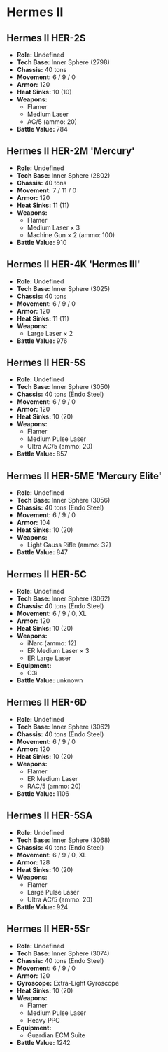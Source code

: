 # Hermes II
## Hermes II HER-2S
- **Role:** Undefined
- **Tech Base:** Inner Sphere (2798)
- **Chassis:** 40 tons
- **Movement:** 6 / 9 / 0
- **Armor:** 120
- **Heat Sinks:** 10 (10)
- **Weapons:**
  - Flamer
  - Medium Laser
  - AC/5 (ammo: 20)
- **Battle Value:** 784

## Hermes II HER-2M 'Mercury'
- **Role:** Undefined
- **Tech Base:** Inner Sphere (2802)
- **Chassis:** 40 tons
- **Movement:** 7 / 11 / 0
- **Armor:** 120
- **Heat Sinks:** 11 (11)
- **Weapons:**
  - Flamer
  - Medium Laser × 3
  - Machine Gun × 2 (ammo: 100)
- **Battle Value:** 910

## Hermes II HER-4K 'Hermes III'
- **Role:** Undefined
- **Tech Base:** Inner Sphere (3025)
- **Chassis:** 40 tons
- **Movement:** 6 / 9 / 0
- **Armor:** 120
- **Heat Sinks:** 11 (11)
- **Weapons:**
  - Large Laser × 2
- **Battle Value:** 976

## Hermes II HER-5S
- **Role:** Undefined
- **Tech Base:** Inner Sphere (3050)
- **Chassis:** 40 tons (Endo Steel)
- **Movement:** 6 / 9 / 0
- **Armor:** 120
- **Heat Sinks:** 10 (20)
- **Weapons:**
  - Flamer
  - Medium Pulse Laser
  - Ultra AC/5 (ammo: 20)
- **Battle Value:** 857

## Hermes II HER-5ME 'Mercury Elite'
- **Role:** Undefined
- **Tech Base:** Inner Sphere (3056)
- **Chassis:** 40 tons (Endo Steel)
- **Movement:** 6 / 9 / 0
- **Armor:** 104
- **Heat Sinks:** 10 (20)
- **Weapons:**
  - Light Gauss Rifle (ammo: 32)
- **Battle Value:** 847

## Hermes II HER-5C
- **Role:** Undefined
- **Tech Base:** Inner Sphere (3062)
- **Chassis:** 40 tons (Endo Steel)
- **Movement:** 6 / 9 / 0, XL
- **Armor:** 120
- **Heat Sinks:** 10 (20)
- **Weapons:**
  - iNarc (ammo: 12)
  - ER Medium Laser × 3
  - ER Large Laser
- **Equipment:**
  - C3i
- **Battle Value:** unknown

## Hermes II HER-6D
- **Role:** Undefined
- **Tech Base:** Inner Sphere (3062)
- **Chassis:** 40 tons (Endo Steel)
- **Movement:** 6 / 9 / 0
- **Armor:** 120
- **Heat Sinks:** 10 (20)
- **Weapons:**
  - Flamer
  - ER Medium Laser
  - RAC/5 (ammo: 20)
- **Battle Value:** 1106

## Hermes II HER-5SA
- **Role:** Undefined
- **Tech Base:** Inner Sphere (3068)
- **Chassis:** 40 tons (Endo Steel)
- **Movement:** 6 / 9 / 0, XL
- **Armor:** 128
- **Heat Sinks:** 10 (20)
- **Weapons:**
  - Flamer
  - Large Pulse Laser
  - Ultra AC/5 (ammo: 20)
- **Battle Value:** 924

## Hermes II HER-5Sr
- **Role:** Undefined
- **Tech Base:** Inner Sphere (3074)
- **Chassis:** 40 tons (Endo Steel)
- **Movement:** 6 / 9 / 0
- **Armor:** 120
- **Gyroscope:** Extra-Light Gyroscope
- **Heat Sinks:** 10 (20)
- **Weapons:**
  - Flamer
  - Medium Pulse Laser
  - Heavy PPC
- **Equipment:**
  - Guardian ECM Suite
- **Battle Value:** 1242

